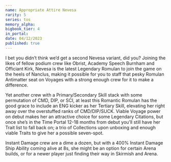 ```yaml
---
name: Appropriate Attire Nevesa
rarity: 5
series: tos
memory_alpha:
bigbook_tier: 4
in_portal:
date: 04/12/2023
published: true
---
```


I bet you didn’t think we’d get a second Nevesa variant, did you? Joining the likes of fellow podium crew like Obrist, Academy Speech Burnham and Officiant Kirk, Nevesa is the latest Legendary Romulan to join the game on the heels of Nanclus, making it possible for you to staff that pesky Romulan Antimatter seat on Voyages with a strong enough crew for it to make a difference.

Yet another crew with a Primary/Secondary Skill stack with some permutation of CMD, DIP, or SCI, at least this Romantic Romulan has the good grace to include an ENG kicker as her Tertiary Skill, elevating her right away over the overstuffed ranks of CMD/DIP/SUCK. Viable Voyage power on debut makes her an attractive choice for some Legendary Citations, but once she’s in the Time Portal 12-18 months from debut you’ll still have her Trait list to fall back on; a trio of Collections upon unboxing and enough viable Traits to give her a possible seven-spot.

Instant Damage crew are a dime a dozen, but with a 400% Instant Damage Ship Ability coming alive at 8s, she might be an option for certain Arena builds, or for a newer player just finding their way in Skirmish and Arena.
